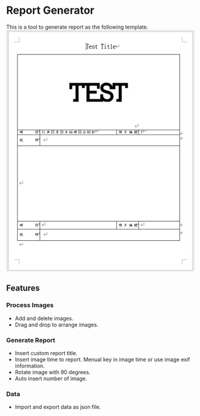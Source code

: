 # Report Generator
This is a tool to generate report as the following template.
![Report template](doc/report_template.png
 )
## Features
### Process Images  
* Add and delete images.
* Drag and drop to arrange images.
### Generate Report
* Insert custom report title.
* Insert image time to report. Menual key in image time or use image exif information.
* Rotate image with 90 degrees.
* Auto insert number of image.
### Data
* Import and export data as json file.
